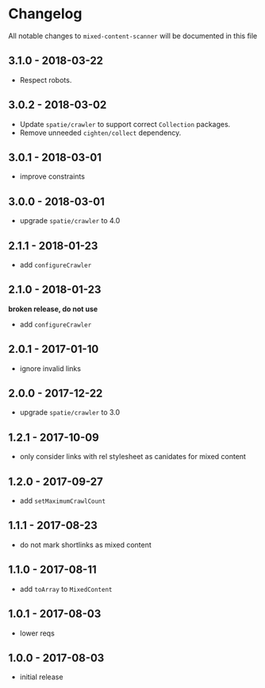 # Changelog

All notable changes to `mixed-content-scanner` will be documented in this file

## 3.1.0 - 2018-03-22

- Respect robots.

## 3.0.2 - 2018-03-02

- Update `spatie/crawler` to support correct `Collection` packages.
- Remove unneeded `cighten/collect` dependency.

## 3.0.1 - 2018-03-01

- improve constraints

## 3.0.0 - 2018-03-01

- upgrade `spatie/crawler` to 4.0

## 2.1.1 - 2018-01-23

- add `configureCrawler`

## 2.1.0 - 2018-01-23
**broken release, do not use**

- add `configureCrawler`

## 2.0.1 - 2017-01-10

- ignore invalid links

## 2.0.0 - 2017-12-22

- upgrade `spatie/crawler` to 3.0

## 1.2.1 - 2017-10-09

- only consider links with rel stylesheet as canidates for mixed content

## 1.2.0 - 2017-09-27

- add `setMaximumCrawlCount`

## 1.1.1 - 2017-08-23

- do not mark shortlinks as mixed content

## 1.1.0 - 2017-08-11

- add `toArray` to `MixedContent`

## 1.0.1 - 2017-08-03

- lower reqs

## 1.0.0 - 2017-08-03

- initial release
